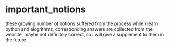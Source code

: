 # important_notions
these growing number of notions suffered from the process while i learn python and alogrithms, corresponding answers are collected from the website, maybe not definitely correct, so i will give a supplement to them in the future.
